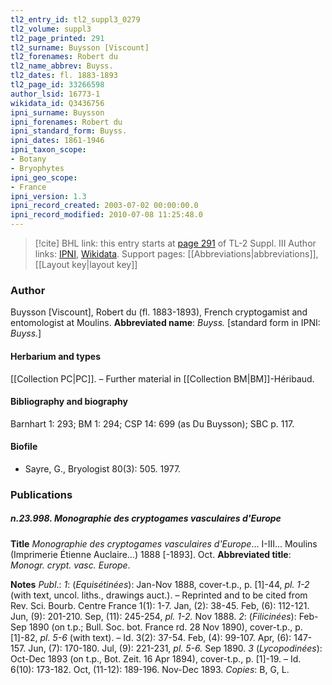 ```yaml
---
tl2_entry_id: tl2_suppl3_0279
tl2_volume: suppl3
tl2_page_printed: 291
tl2_surname: Buysson [Viscount]
tl2_forenames: Robert du
tl2_name_abbrev: Buyss.
tl2_dates: fl. 1883-1893
tl2_page_id: 33266598
author_lsid: 16773-1
wikidata_id: Q3436756
ipni_surname: Buysson
ipni_forenames: Robert du
ipni_standard_form: Buyss.
ipni_dates: 1861-1946
ipni_taxon_scope: 
- Botany
- Bryophytes
ipni_geo_scope: 
- France
ipni_version: 1.3
ipni_record_created: 2003-07-02 00:00:00.0
ipni_record_modified: 2010-07-08 11:25:48.0
---
```


> [!cite] BHL link: this entry starts at [page 291](https://www.biodiversitylibrary.org/page/33266598) of TL-2 Suppl. III
> Author links: [IPNI](https://www.ipni.org/a/16773-1), [Wikidata](https://www.wikidata.org/wiki/Q3436756). Support pages: [[Abbreviations|abbreviations]], [[Layout key|layout key]]

### Author

Buysson \[Viscount\], Robert du (fl. 1883-1893), French cryptogamist and entomologist at Moulins. 
**Abbreviated name**: *Buyss.* \[standard form in IPNI: *Buyss.*\]

#### Herbarium and types

[[Collection PC|PC]]. – Further material in [[Collection BM|BM]]-Héribaud.

#### Bibliography and biography

Barnhart 1: 293; BM 1: 294; CSP 14: 699 (as Du Buysson); SBC p. 117.

#### Biofile

- Sayre, G., Bryologist 80(3): 505. 1977.

### Publications

##### n.23.998. Monographie des cryptogames vasculaires d'Europe

**Title**
*Monographie des cryptogames vasculaires d'Europe*... I-III... Moulins (Imprimerie Étienne Auclaire...) 1888 \[-1893\]. Oct.
**Abbreviated title**: *Monogr. crypt. vasc. Europe*.

**Notes**
*Publ*.: *1*: (*Equisétinées*): Jan-Nov 1888, cover-t.p., p. \[1\]-44, *pl. 1-2* (with text, uncol. liths., drawings auct.). – Reprinted and to be cited from Rev. Sci. Bourb. Centre France 1(1): 1-7. Jan, (2): 38-45. Feb, (6): 112-121. Jun, (9): 201-210. Sep, (11): 245-254, *pl. 1-2.* Nov 1888.
*2*: (*Filicinées*): Feb-Sep 1890 (on t.p.; Bull. Soc. bot. France rd. 28 Nov 1890), cover-t.p., p. \[1\]-82, *pl. 5-6* (with text). – Id. 3(2): 37-54. Feb, (4): 99-107. Apr, (6): 147-157. Jun, (7): 170-180. Jul, (9): 221-231, *pl. 5-6.* Sep 1890.
*3* (*Lycopodinées*): Oct-Dec 1893 (on t.p., Bot. Zeit. 16 Apr 1894), cover-t.p., p. \[1\]-19. – Id. 6(10): 173-182. Oct, (11-12): 189-196. Nov-Dec 1893.
*Copies*: B, G, L.

